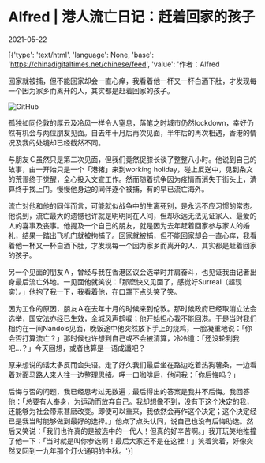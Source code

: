 # Alfred | 港人流亡日记：赶着回家的孩子

2021-05-22

[{'type': 'text/html', 'language': None, 'base': 'https://chinadigitaltimes.net/chinese/feed', 'value': '作者：Alfred



回家就被捕，但不能回家却会一直心痒，我看着他一杯又一杯白酒下肚，才发现每一个因为家乡而离开的人，其实都是赶着回家的孩子。



![GitHub](https://chinadigitaltimes.net/chinese/files/2021/05/post-666265-60a90977b6464.png)

孤独如同伦敦的厚云及冷风一样令人窒息，落笔之时城市仍然lockdown，幸好仍然有机会与两位朋友见面。自去年十月后再次见面，半年后的再次相遇，香港的情况及我的处境却已经截然不同。

与朋友Ｃ虽然只是第二次见面，但我们竟然促膝长谈了整整八小时。他说到自己的故事，由一开始只是一个「港猪」来到working holiday，碰上反送中，见到条文的荒谬终于觉醒，全心投入文宣工作。然而随着抗争因为疫情而消失于街头上，清算终于找上门。慢慢他身边的同伴逐个被捕，有的早已流亡海外。

流亡对他和他的同伴而言，可能就似战争中的生离死别，是永远不应习惯的常态。他说到，流亡最大的遗憾也许就是明明同在人间，但却永远无法见证家人、最爱的人的喜事及丧事。他提及一个自己的朋友，就是因为去年赶着回家参与家人的婚礼，结果一踏出飞机门就被拘捕了。回家就被捕，但不能回家却会一直心痒，我看着他一杯又一杯白酒下肚，才发现每一个因为家乡而离开的人，其实都是赶着回家的孩子。

另一个见面的朋友Ａ，曾经与我在香港区议会选举时并肩奋斗，也见证我由记者出身最后流亡外地。一见面他就笑说：「那麽快又见面了，感觉好Surreal（超现实）。」他抱了我一下，我看着他，在口罩下点头笑了笑。

因为工作的原因，朋友Ａ在去年十月的时候来到伦敦。那时候政府已经取消立法会选举，国安法亦经已生效，全城风声鹤唳；他开始担心我不能回港。于是当时我们相约在一间Nando’s见面，晚饭途中他突然放下手上的烧鸡，一脸凝重地说：「你会否打算流亡？」那时候也许想到自己或不会被清算，冷冷道：「还没轮到我吧&#8230;？」今天回想，或者也算是一语成谶吧？

原来想说的话太多反而会失语。走了好久我们最后坐在路边吃着热狗薯条，一边看着对面马路人来人往一边整理思绪。呷一口咖啡后，他问我：「你后悔吗？」

后悔与否的问题，我已经思考过无数遍；最后得出的答案是我并不后悔。我回答他：「总要有人奉身，为运动而放弃自己。我却想像不到，没有下这个决定的我，还能够为社会带来甚麽改变。即使可以重来，我依然会再作这个决定；这个决定经已是我当时能够做到最好的选择。」他点了点头认同，说自己也没有后悔助选。然后又笑说：「我们也许真的是被选中的一代人！但真的好辛苦啊。」我开玩笑地推撞了他一下：「当时就是叫你参选啊！最后大家还不是在这裡！」笑着笑着，好像突然又回到一九年那个灯火通明的中秋。'}]
